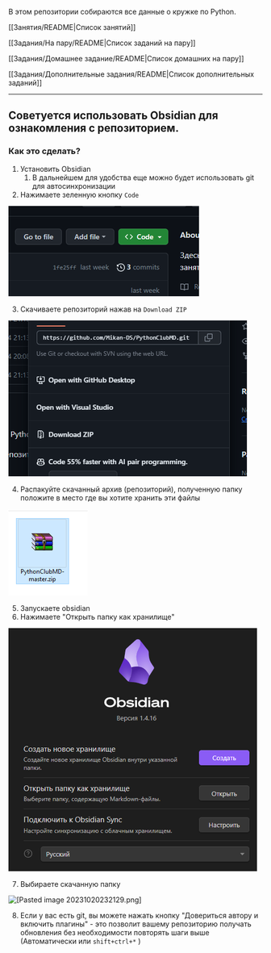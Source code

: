 В этом репозитории собираются все данные о кружке по Python.


[[Занятия/README|Список занятий]]

[[Задания/На пару/README|Список заданий на пару]]

[[Задания/Домашнее задание/README|Список домашних на пару]]

[[Задания/Дополнительные задания/README|Список дополнительных заданий]]



----------


## Советуется использовать Obsidian для ознакомления с репозиторием.

### Как это сделать?

1. Установить Obsidian
	1. В дальнейшем для удобства еще можно будет использовать git для автосинхронизации
2. Нажимаете зеленную кнопку `Code`

![[Pasted image 20231020231258.png]](https://github.com/Mikan-DS/PythonClubMD/blob/master/src/Pasted%20image%2020231020231258.png)

3. Скачиваете репозиторий нажав на `Download ZIP`

![[Pasted image 20231020231408.png]](https://github.com/Mikan-DS/PythonClubMD/blob/master/src/Pasted%20image%2020231020231408.png)

4. Распакуйте скачанный архив (репозиторий), полученную папку положите в место где вы хотите хранить эти файлы

![[Pasted image 20231020231546.png]](https://github.com/Mikan-DS/PythonClubMD/blob/master/src/Pasted%20image%2020231020231546.png)

5. Запускаете obsidian
6. Нажимаете "Открыть папку как хранилище"

![[Pasted image 20231020231712.png]](https://github.com/Mikan-DS/PythonClubMD/blob/master/src/Pasted%20image%2020231020231712.png)

7. Выбираете скачанную папку

![[Pasted image 20231020232129.png]]()

8. Если у вас есть git, вы можете нажать кнопку "Довериться автору и включить плагины" - это позволит вашему репозиторию получать обновления без необходимости повторять шаги выше (Автоматически или `shift+ctrl+*` )





